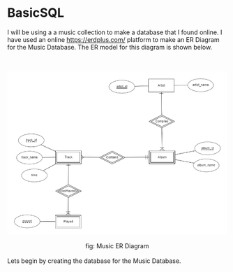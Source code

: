 # BasicSQL
I will be using a a music collection to make a database that I found online. I have used an online https://erdplus.com/ platform to make an ER Diagram for the Music Database. The ER model for this diagram is shown below.
<br><br><br>

![Music ER Diagram](MusicERDiagram.png)

<center>fig: Music ER Diagram</center>

<br>
Lets begin by creating the database for the Music Database.

